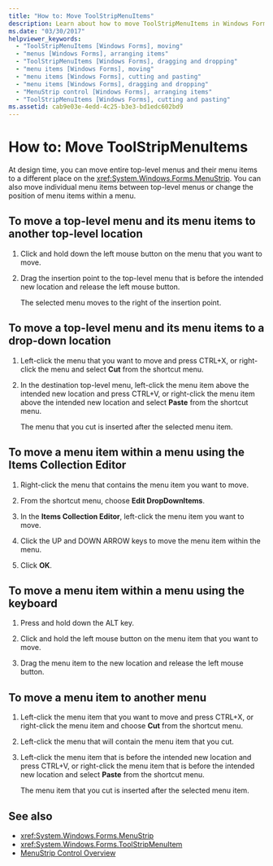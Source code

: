 ```yaml
---
title: "How to: Move ToolStripMenuItems"
description: Learn about how to move ToolStripMenuItems in Windows Forms, such as changing the position of menu items within a menu.
ms.date: "03/30/2017"
helpviewer_keywords:
  - "ToolStripMenuItems [Windows Forms], moving"
  - "menus [Windows Forms], arranging items"
  - "ToolStripMenuItems [Windows Forms], dragging and dropping"
  - "menu items [Windows Forms], moving"
  - "menu items [Windows Forms], cutting and pasting"
  - "menu items [Windows Forms], dragging and dropping"
  - "MenuStrip control [Windows Forms], arranging items"
  - "ToolStripMenuItems [Windows Forms], cutting and pasting"
ms.assetid: cab9e03e-4edd-4c25-b3e3-bd1edc602bd9
---
```

# How to: Move ToolStripMenuItems

At design time, you can move entire top-level menus and their menu items to a different place on the <xref:System.Windows.Forms.MenuStrip>. You can also move individual menu items between top-level menus or change the position of menu items within a menu.

## To move a top-level menu and its menu items to another top-level location

1. Click and hold down the left mouse button on the menu that you want to move.

2. Drag the insertion point to the top-level menu that is before the intended new location and release the left mouse button.

     The selected menu moves to the right of the insertion point.

## To move a top-level menu and its menu items to a drop-down location

1. Left-click the menu that you want to move and press CTRL+X, or right-click the menu and select **Cut** from the shortcut menu.

2. In the destination top-level menu, left-click the menu item above the intended new location and press CTRL+V, or right-click the menu item above the intended new location and select **Paste** from the shortcut menu.

     The menu that you cut is inserted after the selected menu item.

## To move a menu item within a menu using the Items Collection Editor

1. Right-click the menu that contains the menu item you want to move.

2. From the shortcut menu, choose **Edit DropDownItems**.

3. In the **Items Collection Editor**, left-click the menu item you want to move.

4. Click the UP and DOWN ARROW keys to move the menu item within the menu.

5. Click **OK**.

## To move a menu item within a menu using the keyboard

1. Press and hold down the ALT key.

2. Click and hold the left mouse button on the menu item that you want to move.

3. Drag the menu item to the new location and release the left mouse button.

## To move a menu item to another menu

1. Left-click the menu item that you want to move and press CTRL+X, or right-click the menu item and choose **Cut** from the shortcut menu.

2. Left-click the menu that will contain the menu item that you cut.

3. Left-click the menu item that is before the intended new location and press CTRL+V, or right-click the menu item that is before the intended new location and select **Paste** from the shortcut menu.

     The menu item that you cut is inserted after the selected menu item.

## See also

- <xref:System.Windows.Forms.MenuStrip>
- <xref:System.Windows.Forms.ToolStripMenuItem>
- [MenuStrip Control Overview](menustrip-control-overview-windows-forms.md)

